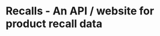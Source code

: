 Recalls - An API / website for product recall data
==================================================


